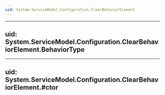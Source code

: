 ```yaml
---
uid: System.ServiceModel.Configuration.ClearBehaviorElement
---
```


---
uid: System.ServiceModel.Configuration.ClearBehaviorElement.BehaviorType
---

---
uid: System.ServiceModel.Configuration.ClearBehaviorElement.#ctor
---
